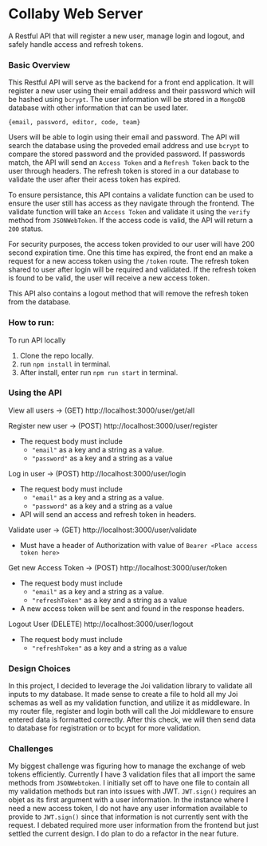 # Collaby Web Server

A Restful API that will register a new user, manage login and logout, and safely handle access and refresh tokens.

### Basic Overview

This Restful API will serve as the backend for a front end application. It will register a new user using their email address and their password which will be hashed using `bcrypt`. The user
information will be stored in a `MongoDB` database with other information that can be used later.

`{email, password, editor, code, team}`

Users will be able to login using their email and password. The API will search the database using the proveded email address and use `bcrypt` to compare the stored password and the provided password.
If passwords match, the API will send an `Access Token` and a `Refresh Token` back to the user through headers. The refresh token is stored in a our database to validate the user after their acess
token has expired.

To ensure persistance, this API contains a validate function can be used to ensure the user still has access as they navigate through the frontend. The validate function will take an `Access Token`
and validate it using the `verify` method from `JSONWebToken`. If the access code is valid, the API will return a `200` status.

For security purposes, the access token provided to our user will have 200 second expiration time. One this time has expired, the front end an make a request for a new access token using the `/token`
route. The refresh token shared to user after login will be required and validated. If the refresh token is found to be valid, the user will receive a new access token.

This API also contains a logout method that will remove the refresh token from the database.

### How to run:

To run API locally

1. Clone the repo locally.
2. run `npm install` in terminal.
3. After install, enter run `npm run start` in terminal.

### Using the API

View all users -> (GET) http://localhost:3000/user/get/all

Register new user -> (POST) http://localhost:3000/user/register

-   The request body must include
    -   `"email"` as a key and a string as a value.
    -   `"password"` as a key and a string as a value

Log in user -> (POST) http://localhost:3000/user/login

-   The request body must include
    -   `"email"` as a key and a string as a value.
    -   `"password"` as a key and a string as a value
-   API will send an access and refresh token in headers.

Validate user -> (GET) http://localhost:3000/user/validate

-   Must have a header of Authorization with value of `Bearer <Place access token here>`

Get new Access Token -> (POST) http://localhost:3000/user/token

-   The request body must include
    -   `"email"` as a key and a string as a value.
    -   `"refreshToken"` as a key and a string as a value
-   A new access token will be sent and found in the response headers.

Logout User (DELETE) http://localhost:3000/user/logout

-   The request body must include
    -   `"refreshToken"` as a key and a string as a value

### Design Choices

In this project, I decided to leverage the Joi validation library to validate all inputs to my database. It made sense to create a file to hold all my Joi schemas as well as my validation function,
and utilize it as middleware. In my router file, register and login both will call the Joi middleware to ensure entered data is formatted correctly. After this check, we will then send data to
database for registration or to bcypt for more validation.

### Challenges

My biggest challenge was figuring how to manage the exchange of web tokens efficiently. Currently I have 3 validation files that all import the same methods from `JSONWebtoken`. I initially set off to
have one file to contain all my validation methods but ran into issues with JWT. `JWT.sign()` requires an objet as its first argument with a user information. In the instance where I need a new access
token, I do not have any user information available to provide to `JWT.sign()` since that information is not currently sent with the request. I debated required more user information from the frontend
but just settled the current design. I do plan to do a refactor in the near future.
